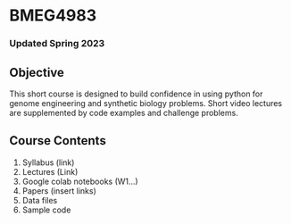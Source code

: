 # BMEG4983
### Updated Spring 2023
## Objective
This short course is designed to build confidence in using python for genome engineering and synthetic biology problems. Short video lectures are supplemented by code examples and challenge problems. 


## Course Contents
1. Syllabus (link)
2. Lectures (Link)
3. Google colab notebooks (W1...)
4. Papers (insert links)
5. Data files
6. Sample code
